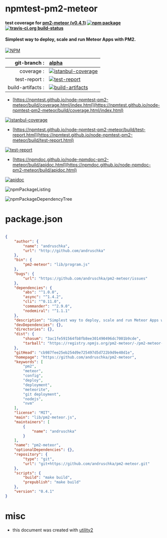 # npmtest-pm2-meteor

#### test coverage for  [pm2-meteor (v0.4.1)](https://github.com/andruschka/pm2-meteor)  [![npm package](https://img.shields.io/npm/v/npmtest-pm2-meteor.svg?style=flat-square)](https://www.npmjs.org/package/npmtest-pm2-meteor) [![travis-ci.org build-status](https://api.travis-ci.org/npmtest/node-npmtest-pm2-meteor.svg)](https://travis-ci.org/npmtest/node-npmtest-pm2-meteor)

#### Simplest way to deploy, scale and run Meteor Apps with PM2.

[![NPM](https://nodei.co/npm/pm2-meteor.png?downloads=true&downloadRank=true&stars=true)](https://www.npmjs.com/package/pm2-meteor)

| git-branch : | [alpha](https://github.com/npmtest/node-npmtest-pm2-meteor/tree/alpha)|
|--:|:--|
| coverage : | [![istanbul-coverage](https://npmtest.github.io/node-npmtest-pm2-meteor/build/coverage.badge.svg)](https://npmtest.github.io/node-npmtest-pm2-meteor/build/coverage.html/index.html)|
| test-report : | [![test-report](https://npmtest.github.io/node-npmtest-pm2-meteor/build/test-report.badge.svg)](https://npmtest.github.io/node-npmtest-pm2-meteor/build/test-report.html)|
| build-artifacts : | [![build-artifacts](https://npmtest.github.io/node-npmtest-pm2-meteor/glyphicons_144_folder_open.png)](https://github.com/npmtest/node-npmtest-pm2-meteor/tree/gh-pages/build)|

- [https://npmtest.github.io/node-npmtest-pm2-meteor/build/coverage.html/index.html](https://npmtest.github.io/node-npmtest-pm2-meteor/build/coverage.html/index.html)

[![istanbul-coverage](https://npmtest.github.io/node-npmtest-pm2-meteor/build/screenCapture.buildCi.browser.%252Ftmp%252Fbuild%252Fcoverage.lib.html.png)](https://npmtest.github.io/node-npmtest-pm2-meteor/build/coverage.html/index.html)

- [https://npmtest.github.io/node-npmtest-pm2-meteor/build/test-report.html](https://npmtest.github.io/node-npmtest-pm2-meteor/build/test-report.html)

[![test-report](https://npmtest.github.io/node-npmtest-pm2-meteor/build/screenCapture.buildCi.browser.%252Ftmp%252Fbuild%252Ftest-report.html.png)](https://npmtest.github.io/node-npmtest-pm2-meteor/build/test-report.html)

- [https://npmdoc.github.io/node-npmdoc-pm2-meteor/build/apidoc.html](https://npmdoc.github.io/node-npmdoc-pm2-meteor/build/apidoc.html)

[![apidoc](https://npmdoc.github.io/node-npmdoc-pm2-meteor/build/screenCapture.buildCi.browser.%252Ftmp%252Fbuild%252Fapidoc.html.png)](https://npmdoc.github.io/node-npmdoc-pm2-meteor/build/apidoc.html)

![npmPackageListing](https://npmtest.github.io/node-npmtest-pm2-meteor/build/screenCapture.npmPackageListing.svg)

![npmPackageDependencyTree](https://npmtest.github.io/node-npmtest-pm2-meteor/build/screenCapture.npmPackageDependencyTree.svg)



# package.json

```json

{
    "author": {
        "name": "andruschka",
        "url": "http://github.com/andruschka"
    },
    "bin": {
        "pm2-meteor": "lib/program.js"
    },
    "bugs": {
        "url": "https://github.com/andruschka/pm2-meteor/issues"
    },
    "dependencies": {
        "abs": "^1.0.0",
        "async": "^1.4.2",
        "cli": "^0.11.0",
        "commander": "^2.9.0",
        "nodemiral": "^1.1.1"
    },
    "description": "Simplest way to deploy, scale and run Meteor Apps with PM2.",
    "devDependencies": {},
    "directories": {},
    "dist": {
        "shasum": "3ac1fe591564fb8fb8ee301490496dc7001b9cde",
        "tarball": "https://registry.npmjs.org/pm2-meteor/-/pm2-meteor-0.4.1.tgz"
    },
    "gitHead": "cb987fee25eb254d9e725497d5d722b9d9e40d1e",
    "homepage": "https://github.com/andruschka/pm2-meteor",
    "keywords": [
        "pm2",
        "meteor",
        "config",
        "deploy",
        "deployment",
        "meteorite",
        "git deployment",
        "nodejs",
        "nvm"
    ],
    "license": "MIT",
    "main": "lib/pm2-meteor.js",
    "maintainers": [
        {
            "name": "andruschka"
        }
    ],
    "name": "pm2-meteor",
    "optionalDependencies": {},
    "repository": {
        "type": "git",
        "url": "git+https://github.com/andruschka/pm2-meteor.git"
    },
    "scripts": {
        "build": "make build",
        "prepublish": "make build"
    },
    "version": "0.4.1"
}
```



# misc
- this document was created with [utility2](https://github.com/kaizhu256/node-utility2)
